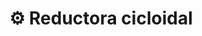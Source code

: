 ---
title: "⚙️ Reductora cicloidal"
description: "Engranaje reductor cicloidal compacto y robusto impreso en 3D con PLA"
resources:
- src: questions.pdf
  title: File
---